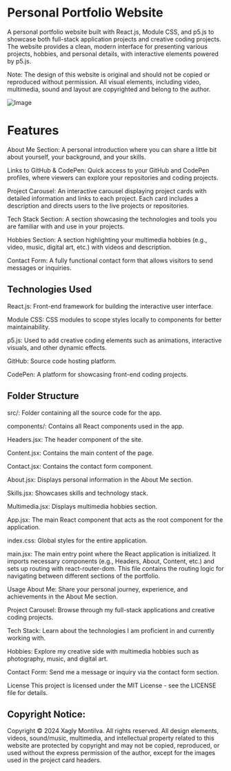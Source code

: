
# Personal Portfolio Website
A personal portfolio website built with React.js, Module CSS, and p5.js to showcase both full-stack application projects and creative coding projects. The website provides a clean, modern interface for presenting various projects, hobbies, and personal details, with interactive elements powered by p5.js.

Note: The design of this website is original and should not be copied or reproduced without permission. All visual elements, including video, multimedia, sound and layout are copyrighted and belong to the author.

![Image](https://github.com/user-attachments/assets/608a0c31-ddcf-4147-8f69-b087fbe4a3cf)

# Features
About Me Section: A personal introduction where you can share a little bit about yourself, your background, and your skills.

Links to GitHub & CodePen: Quick access to your GitHub and CodePen profiles, where viewers can explore your repositories and coding projects.

Project Carousel: An interactive carousel displaying project cards with detailed information and links to each project. Each card includes a description and directs users to the live projects or repositories.

Tech Stack Section: A section showcasing the technologies and tools you are familiar with and use in your projects.

Hobbies Section: A section highlighting your multimedia hobbies (e.g., video, music, digital art, etc.) with videos and description.

Contact Form: A fully functional contact form that allows visitors to send messages or inquiries. 

## Technologies Used
React.js: Front-end framework for building the interactive user interface.

Module CSS: CSS modules to scope styles locally to components for better maintainability.

p5.js: Used to add creative coding elements such as animations, interactive visuals, and other dynamic effects.

GitHub: Source code hosting platform.

CodePen: A platform for showcasing front-end coding projects.


## Folder Structure
src/: Folder containing all the source code for the app.

components/: Contains all React components used in the app.

Headers.jsx: The header component of the site.

Content.jsx: Contains the main content of the page.

Contact.jsx: Contains the contact form component.

About.jsx: Displays personal information in the About Me section.

Skills.jsx: Showcases skills and technology stack.

Multimedia.jsx: Displays multimedia hobbies section.

App.jsx: The main React component that acts as the root component for the application.

index.css: Global styles for the entire application.

main.jsx: The main entry point where the React application is initialized. It imports necessary components (e.g., Headers, About, Content, etc.) and sets up routing with react-router-dom. This file contains the routing logic for navigating between different sections of the portfolio.

Usage
About Me: Share your personal journey, experience, and achievements in the About Me section.

Project Carousel: Browse through my full-stack applications and creative coding projects.

Tech Stack: Learn about the technologies I am proficient in and currently working with.

Hobbies: Explore my creative side with multimedia hobbies such as photography, music, and digital art.

Contact Form: Send me a message or inquiry via the contact form section.

License
This project is licensed under the MIT License - see the LICENSE file for details.

## Copyright Notice: 

Copyright
© 2024 Xagly Montilva. All rights reserved.
All design elements, videos, sound/music, multimedia, and intellectual property related to this website are protected by copyright and may not be copied, reproduced, or used without the express permission of the author, except for the images used in the project card headers.


